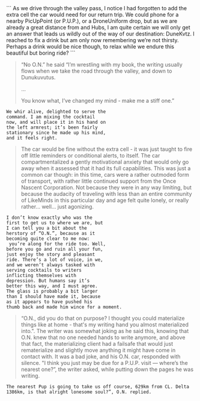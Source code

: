 <link rel="stylesheet" href="path/to/css/modest.css">
``` 
As we drive through the valley pass, 
I notice I had forgotten to add the 
extra cell the car would need for our 
return trip. We could phone for a 
nearby PicUpPoint (or P.U.P.), or a 
DroneUniform drop, but as we are 
already a great distance from and 
Hubs, I am quite certain we will only 
get an answer that leads us wildly 
out of the way of our destination: 
DuneKvtz. I reached to fix a drink 
but am only now remembering we’re not 
thirsty. Perhaps a drink would be 
nice though, to relax while we endure 
this beautiful but boring ride?
```

>“No O.N.” he said “I’m wrestling with my book, the writing usually flows when we take the road through the valley, and down to 
>Dunukuvutus. 
>
>...
>
>You know what, I’ve changed my mind - make me a stiff one.”

```
We whir alive, delighted to serve the 
command. I am mixing the cocktail 
now, and will place it in his hand on 
the left armrest; it’s been fairly 
stationary since he made up his mind, 
and it feels right.
```

>The car would be fine without the extra cell - it was just taught to fire off little reminders or conditional alerts, to itself. The car compartmentalized a gently motivational anxiety that would only go away when it assessed that it had its full capabilities. This was just a common car though: in this time, cars were a rather outmoded form of transport, with rather little continued support from the Once Nascent Corporation. Not because they were in any way limiting, but because the audacity of traveling with less than an entire community of LikeMinds in this particular day and age felt quite lonely, or really rather... well... just agonizing.

```
I don’t know exactly who was the 
first to get us to where we are, but 
I can tell you a bit about the 
herstory of “O.N.”, because as it 
becoming quite clear to me now: 
 you’re along for the ride too. Well, 
before you go and ruin all your fun, 
just enjoy the story and pleasant 
ride. There’s a lot of voice, in we, 
and we weren’t always tasked with 
serving cocktails to writers 
inflicting themselves with 
depression. But humans say it’s 
better this way, and I must agree. 
The glass is probably a bit larger 
than I should have made it, because 
as it appears to have pushed his 
thumb back and made him wince for a moment.
```


>“O.N., did you do that on purpose? I thought you could materialize things like at home - that's my writing hand you almost materialized into.". The writer was somewhat joking as he said this, knowing that O.N. knew that no one needed hands to write anymore, and above that fact, the materializing client had a failsafe that would just rematerialize and slightly move anything it might have come in contact with. It was a bad joke, and his O.N. car, responded with silence. "I think you just may be due for a P.U.P. visit — where’s the nearest one?”, the writer asked, while putting down the pages he was writing.


```
The nearest Pup is going to take us off course, 629km from CL. Delta 1386km, is that alright lonesome soul?”, O.N. replied.
```
